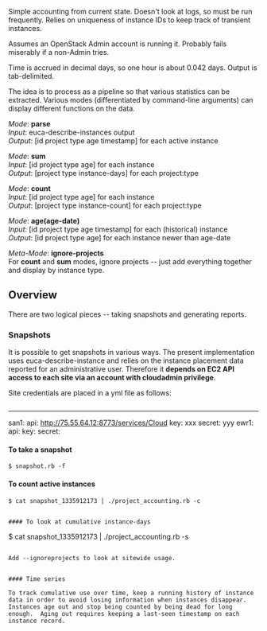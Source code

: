 Simple accounting from current state.  Doesn't look at logs, so must be run frequently. Relies on uniqueness of instance IDs to keep track of transient instances.

Assumes an OpenStack Admin account is running it.  Probably fails miserably if a non-Admin tries.

Time is accrued in decimal days, so one hour is about 0.042 days.
Output is tab-delimited.

The idea is to process as a pipeline so that various statistics can be extracted.
Various modes (differentiated by command-line arguments) can display different functions on the data.

*Mode*: **parse**     
*Input*: euca-describe-instances output    
*Output*: [id project type age timestamp] for each active instance

*Mode*: **sum**  
*Input*: [id project type age] for each instance    
*Output*: [project type instance-days] for each project:type

*Mode*: **count**   
*Input*: [id project type age] for each instance    
*Output*: [project type instance-count] for each project:type

*Mode*: **age(age-date)**   
*Input*: [id project type age timestamp] for each (historical) instance    
*Output*: [id project type age] for each instance newer than age-date

*Meta-Mode*: **ignore-projects**    
For **count** and **sum** modes, ignore projects -- just add everything together and display by instance type.

Overview
--------
There are two logical pieces -- taking snapshots and generating reports.

### Snapshots
It is possible to get snapshots in various ways.  The present implementation uses euca-describe-instance
and relies on the instance placement data reported for an administrative user.  Therefore it **depends on 
EC2 API access to each site via an account with cloudadmin privilege**.

Site credentials are placed in a yml file as follows:
```

```
---
san1:
    api: http://75.55.64.12:8773/services/Cloud
    key: xxx
    secret: yyy
ewr1:
    api:
    key:
    secret:
    
#### To take a snapshot

```
$ snapshot.rb -f 
```

#### To count active instances
```
$ cat snapshot_1335912173 | ./project_accounting.rb -c


#### To look at cumulative instance-days

```
$ cat snapshot_1335912173 | ./project_accounting.rb -s
```

Add --ignoreprojects to look at sitewide usage.


#### Time series

To track cumulative use over time, keep a running history of instance data in order to avoid losing information when instances disappear.  Instances age out and stop being counted by being dead for long enough.  Aging out requires keeping a last-seen timestamp on each instance record.

